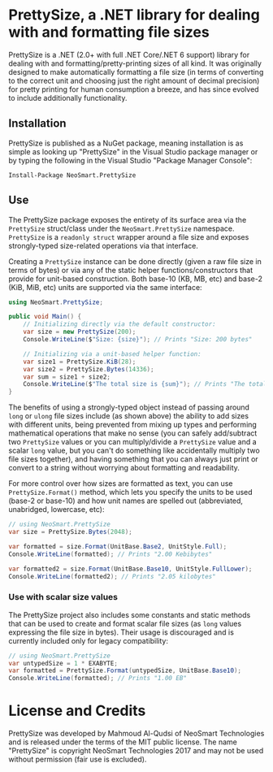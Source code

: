 # PrettySize, a .NET library for dealing with and formatting file sizes

PrettySize is a .NET (2.0+ with full .NET Core/.NET 6 support) library for dealing with and formatting/pretty-printing sizes of all kind. It was originally designed to make automatically formatting a file size (in terms of converting to the correct unit and choosing just the right amount of decimal precision) for pretty printing for human consumption a breeze, and has since evolved to include additionally functionality.

## Installation

PrettySize is published as a NuGet package, meaning installation is as simple as looking up "PrettySize" in the Visual Studio package manager or by typing the following in the Visual Studio "Package Manager Console":

```
Install-Package NeoSmart.PrettySize
```

## Use

The PrettySize package exposes the entirety of its surface area via the `PrettySize` struct/class under the `NeoSmart.PrettySize` namespace. `PrettySize` is a `readonly struct` wrapper around a file size and exposes strongly-typed size-related operations via that interface.

Creating a `PrettySize` instance can be done directly (given a raw file size in terms of bytes) or via any of the static helper functions/constructors that provide for unit-based construction. Both base-10 (KB, MB, etc) and base-2 (KiB, MiB, etc) units are supported via the same interface:

```csharp
using NeoSmart.PrettySize;

public void Main() {
    // Initializing directly via the default constructor:
    var size = new PrettySize(200);
    Console.WriteLine($"Size: {size}"); // Prints "Size: 200 bytes"

    // Initializing via a unit-based helper function:
    var size1 = PrettySize.KiB(28);
    var size2 = PrettySize.Bytes(14336);
    var sum = size1 + size2;
    Console.WriteLine($"The total size is {sum}"); // Prints "The total size is 42.00 KiB"
}
```

The benefits of using a strongly-typed object instead of passing around `long` or `ulong` file sizes include (as shown above) the ability to add sizes with different units, being prevented from mixing up types and performing mathematical operations that make no sense (you can safely add/subtract two `PrettySize` values or you can multiply/divide a `PrettySize` value and a scalar `long` value, but you can't do something like accidentally multiply two file sizes together), and having something that you can always just print or convert to a string without worrying about formatting and readability.

For more control over how sizes are formatted as text, you can use `PrettySize.Format()` method, which lets you specify the units to be used (base-2 or base-10) and how unit names are spelled out (abbreviated, unabridged, lowercase, etc):

```csharp
// using NeoSmart.PrettySize
var size = PrettySize.Bytes(2048);

var formatted = size.Format(UnitBase.Base2, UnitStyle.Full);
Console.WriteLine(formatted); // Prints "2.00 Kebibytes"

var formatted2 = size.Format(UnitBase.Base10, UnitStyle.FullLower);
Console.WriteLine(formatted2); // Prints "2.05 kilobytes"
```

### Use with scalar size values

The PrettySize project also includes some constants and static methods that can be used to create and format scalar file sizes (as `long` values expressing the file size in bytes). Their usage is discouraged and is currently included only for legacy compatibility:

```csharp
// using NeoSmart.PrettySize
var untypedSize = 1 * EXABYTE;
var formatted = PrettySize.Format(untypedSize, UnitBase.Base10);
Console.WriteLine(formatted); // Prints "1.00 EB"
```

# License and Credits

PrettySize was developed by Mahmoud Al-Qudsi of NeoSmart Technologies and is released under the terms of the MIT public license. The name "PrettySize" is copyright NeoSmart Technologies 2017 and may not be used without permission (fair use is excluded).
